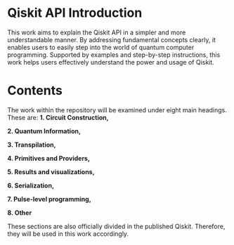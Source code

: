 # Qiskit API Introduction 

This work aims to explain the Qiskit API in a simpler and more understandable manner. By addressing fundamental concepts clearly, it enables users to easily step into the world of quantum computer programming. Supported by examples and step-by-step instructions, this work helps users effectively understand the power and usage of Qiskit.

# Contents 

The work within the repository will be examined under eight main headings. These are:
**1. Circuit Construction,**

**2. Quantum Information,**

**3. Transpilation,**

**4. Primitives and Providers,**

**5. Results and visualizations,**

**6. Serialization,**

**7. Pulse-level programming,**

**8. Other**

These sections are also officially divided in the published Qiskit. Therefore, they will be used in this work accordingly.
